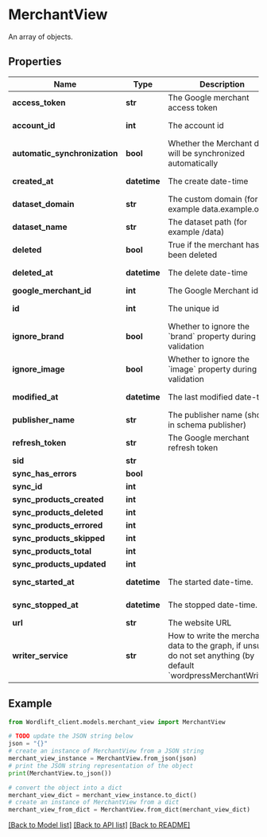 # MerchantView

An array of objects.

## Properties

Name | Type | Description | Notes
------------ | ------------- | ------------- | -------------
**access_token** | **str** | The Google merchant access token | 
**account_id** | **int** | The account id | [optional] [readonly] 
**automatic_synchronization** | **bool** | Whether the Merchant data will be synchronized automatically | [optional] 
**created_at** | **datetime** | The create date-time | [optional] [readonly] 
**dataset_domain** | **str** | The custom domain (for example data.example.org) | [optional] 
**dataset_name** | **str** | The dataset path (for example /data) | [optional] 
**deleted** | **bool** | True if the merchant has been deleted | [default to False]
**deleted_at** | **datetime** | The delete date-time | [optional] [readonly] 
**google_merchant_id** | **int** | The Google Merchant id | 
**id** | **int** | The unique id | [optional] [readonly] 
**ignore_brand** | **bool** | Whether to ignore the &#x60;brand&#x60; property during validation | [optional] 
**ignore_image** | **bool** | Whether to ignore the &#x60;image&#x60; property during validation | [optional] 
**modified_at** | **datetime** | The last modified date-time | [optional] [readonly] 
**publisher_name** | **str** | The publisher name (shows in schema publisher) | 
**refresh_token** | **str** | The Google merchant refresh token | 
**sid** | **str** |  | [optional] 
**sync_has_errors** | **bool** |  | [optional] 
**sync_id** | **int** |  | [optional] 
**sync_products_created** | **int** |  | [optional] 
**sync_products_deleted** | **int** |  | [optional] 
**sync_products_errored** | **int** |  | [optional] 
**sync_products_skipped** | **int** |  | [optional] 
**sync_products_total** | **int** |  | [optional] 
**sync_products_updated** | **int** |  | [optional] 
**sync_started_at** | **datetime** | The started date-time. | [optional] [readonly] 
**sync_stopped_at** | **datetime** | The stopped date-time. | [optional] [readonly] 
**url** | **str** | The website URL | [optional] 
**writer_service** | **str** | How to write the merchant data to the graph, if unsure, do not set anything (by default &#x60;wordpressMerchantWriter&#x60;). | [optional] 

## Example

```python
from Wordlift_client.models.merchant_view import MerchantView

# TODO update the JSON string below
json = "{}"
# create an instance of MerchantView from a JSON string
merchant_view_instance = MerchantView.from_json(json)
# print the JSON string representation of the object
print(MerchantView.to_json())

# convert the object into a dict
merchant_view_dict = merchant_view_instance.to_dict()
# create an instance of MerchantView from a dict
merchant_view_from_dict = MerchantView.from_dict(merchant_view_dict)
```
[[Back to Model list]](../README.md#documentation-for-models) [[Back to API list]](../README.md#documentation-for-api-endpoints) [[Back to README]](../README.md)


